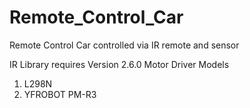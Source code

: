 # Remote_Control_Car
Remote Control Car controlled via IR remote and sensor

IR Library requires Version 2.6.0
Motor Driver Models
1. L298N
2. YFROBOT PM-R3
